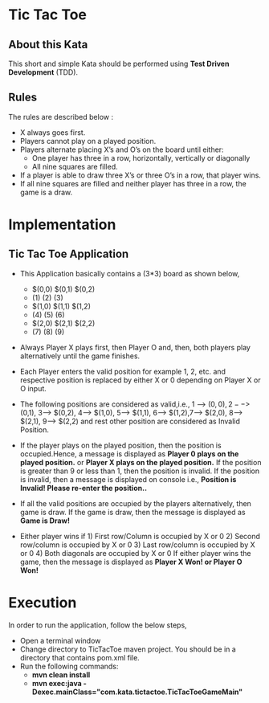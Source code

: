 # Tic Tac Toe

## About this Kata

This short and simple Kata should be performed using **Test Driven Development** (TDD).

## Rules

The rules are described below :

- X always goes first.
- Players cannot play on a played position.
- Players alternate placing X’s and O’s on the board until either:
	- One player has three in a row, horizontally, vertically or diagonally
	- All nine squares are filled.
- If a player is able to draw three X’s or three O’s in a row, that player wins.
- If all nine squares are filled and neither player has three in a row, the game is a draw.

# Implementation

## Tic Tac Toe Application

- This Application basically contains a (3*3) board as shown below,

    - $(0,0) $(0,1) $(0,2)
    - (1)    (2)    (3)
    - $(1,0) $(1,1) $(1,2)
    - (4)    (5)    (6)
    - $(2,0) $(2,1) $(2,2)
    -  (7)    (8)    (9)
			  
- Always Player X plays first, then Player O and, then, both players play alternatively until
  the game finishes.
- Each Player enters the valid position for example 1, 2, etc. and respective position is replaced
  by either X or 0 depending on Player X or O input.
- The following positions are considered as valid,i.e., 1 --> $(0,0), 2-->$(0,1),
  3--> $(0,2), 4--> $(1,0), 5--> $(1,1), 6--> $(1,2),7--> $(2,0), 8--> $(2,1), 9--> $(2,2)
  and rest other position are considered as Invalid Position.
- If the player plays on the played position, then the position is occupied.Hence, a message
  is displayed as **Player 0 plays on the played  position.** or
  **Player X plays on the played position.**
  If the position is greater than 9 or less than 1, then the position is invalid.
  If the position is invalid, then a message is displayed on console i.e.,
  **Position is Invalid! Please re-enter the position..**
- If all the valid positions are occupied by the players alternatively, then game is draw.
  If the game is draw, then the message is displayed as **Game is Draw!**
- Either player wins if
      1) First row/Column is occupied by X or 0
      2) Second row/column is occupied by X or 0
      3) Last row/column is occupied by X or 0
      4) Both diagonals are occupied by X or 0
  If either player wins the game, then the message is displayed as **Player X Won! or Player O Won!**

# Execution

In order to run the application, follow the below steps,
- Open a terminal window
- Change directory to TicTacToe maven project. You should be in a directory that contains pom.xml file.
- Run the following commands:
    - **mvn clean install**
    - **mvn exec:java -Dexec.mainClass="com.kata.tictactoe.TicTacToeGameMain"**